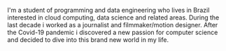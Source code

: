 I'm a student of programming and data engineering who lives in Brazil interested in cloud computing, data science and related areas.
During the last decade i worked as a journalist and filmmaker/motion designer. After the Covid-19 pandemic i discovered a new passion for computer science and decided to dive into this brand new world in my life.



<!---
gpeixotobr/gpeixotobr is a ✨ special ✨ repository because its `README.md` (this file) appears on your GitHub profile.
You can click the Preview link to take a look at your changes.
--->
